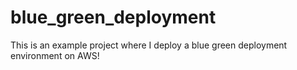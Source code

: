 # blue_green_deployment
This is an example project where I deploy a blue green deployment environment on AWS!

